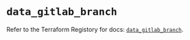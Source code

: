 # `data_gitlab_branch`

Refer to the Terraform Registory for docs: [`data_gitlab_branch`](https://registry.terraform.io/providers/gitlabhq/gitlab/16.2.0/docs/data-sources/branch).
